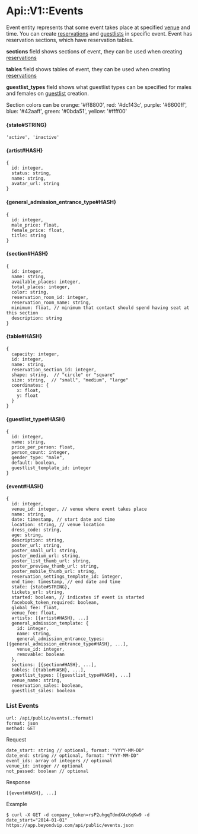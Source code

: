 # Api::V1::Events
Event entity represents that some event takes place at specified
 [venue](/api/public/venues.md) and time. You can create
 [reservations](/api/public/reservations.md) and
 [guestlists](/api/public/guestlists.md) in specific event. Event has
 reservation sections, which have reservation tables.

**sections** field shows sections of event, they can be used when
 creating [reservations](/api/public/reservations.md)

**tables** field shows tables of event, they can be used when creating
 [reservations](/api/public/reservations.md)

**guestlist_types** field shows what guestlist types can be specified for males
 and females on [guestlist](/api/public/guestlists.md) creation.

Section colors can be orange: '#ff8800', red: '#dc143c', purple: '#6600ff',
 blue: '#42aaff', green: '#0bda51', yellow: '#ffff00'

#### {state#STRING}
    'active', 'inactive'

#### {artist#HASH}
    {
      id: integer,
      status: string,
      name: string,
      avatar_url: string
    }

#### {general_admission_entrance_type#HASH}
    {
      id: integer,
      male_price: float,
      female_price: float,
      title: string
    }

#### {section#HASH}
    {
      id: integer,
      name: string,
      available_places: integer,
      total_places: integer,
      color: string,
      reservation_room_id: integer,
      reservation_room_name: string,
      minimum: float, // minimum that contact should spend having seat at this section
      description: string
    }

#### {table#HASH}
    {
      capacity: integer,
      id: integer,
      name: string,
      reservation_section_id: integer,
      shape: string,  // "circle" or "square"
      size: string,  // "small", "medium", "large"
      coordinates: {
        x: float,
        y: float
      }
    }

#### {guestlist_type#HASH}
    {
      id: integer,
      name: string,
      price_per_person: float,
      person_count: integer,
      gender_type: "male",
      default: boolean,
      guestlist_template_id: integer
    }

#### {event#HASH}
    {
      id: integer,
      venue_id: integer, // venue where event takes place
      name: string,
      date: timestamp, // start date and time
      location: string, // venue location
      dress_code: string,
      age: string,
      description: string,
      poster_url: string,
      poster_small_url: string,
      poster_medium_url: string,
      poster_list_thumb_url: string,
      poster_preview_thumb_url: string,
      poster_mobile_thumb_url: string,
      reservation_settings_template_id: integer,
      end_time: timestamp, // end date and time
      state: {state#STRING},
      tickets_url: string,
      started: boolean, // indicates if event is started
      facebook_token_required: boolean,
      global_fee: float,
      venue_fee: float,
      artists: [{artist#HASH}, ...]
      general_admission_template: {
        id: integer,
        name: string,
        general_admission_entrance_types: [{general_admission_entrance_type#HASH}, ...],
        venue_id: integer,
        removable: boolean
      },
      sections: [{section#HASH}, ...],
      tables: [{table#HASH}, ...],
      guestlist_types: [{guestlist_type#HASH}, ...]
      venue_name: string,
      reservation_sales: boolean,
      guestlist_sales: boolean

### List Events
    url: /api/public/events(.:format)
    format: json
    method: GET

  Request

    date_start: string // optional, format: "YYYY-MM-DD"
    date_end: string // optional, format: "YYYY-MM-DD"
    event_ids: array of integers // optional
    venue_id: integer // optional
    not_passed: boolean // optional

  Response

    [{event#HASH}, ...]

  Example

    $ curl -X GET -d company_token=rsP2uhgqTdmdXAcKqKw9 -d date_start="2014-01-01" https://app.beyondvip.com/api/public/events.json
